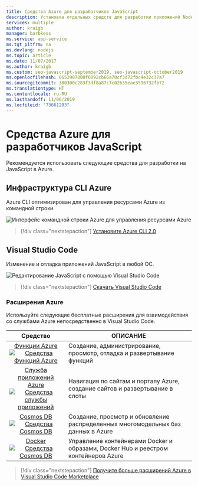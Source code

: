 ```yaml
---
title: Средства Azure для разработчиков JavaScript
description: Установка отдельных средств для разработки приложений Node.js и JavaScript в Azure
services: multiple
author: kraigb
manager: barbkess
ms.service: app-service
ms.tgt_pltfrm: na
ms.devlang: nodejs
ms.topic: article
ms.date: 11/07/2017
ms.author: kraigb
ms.custom: seo-javascript-september2019, seo-javascript-october2019
ms.openlocfilehash: 6652907800f0092cb66a70cf3d72fbc4e32c37a7
ms.sourcegitcommit: 380300c283f3df8a87c7c02635eae3596732fb72
ms.translationtype: HT
ms.contentlocale: ru-RU
ms.lasthandoff: 11/06/2019
ms.locfileid: "73661293"
---
```

# <a name="azure-tools-for-javascript-developers"></a>Средства Azure для разработчиков JavaScript
Рекомендуется использовать следующие средства для разработки на JavaScript в Azure.

## <a name="azure-cli"></a>Инфраструктура CLI Azure
Azure CLI оптимизирован для управления ресурсами Azure из командной строки.

![Интерфейс командной строки Azure для управления ресурсами Azure](media/node-azure-tools/azure-cli.png)
 
> [!div class="nextstepaction"]
> [Установите Azure CLI 2.0](/cli/azure/install-az-cli2)

## <a name="visual-studio-code"></a>Visual Studio Code
Изменение и отладка приложений JavaScript в любой ОС.

![Редактирование JavaScript с помощью Visual Studio Code](media/node-azure-tools/visual-studio-code-debug-javascript.png)

> [!div class="nextstepaction"]
> [Скачать Visual Studio Code](https://code.visualstudio.com)

### <a name="azure-extensions"></a>Расширения Azure
Используйте следующие бесплатные расширения для взаимодействия со службами Azure непосредственно в Visual Studio Code.

| Средство | ОПИСАНИЕ  |
|:---------:|---------|
| [Функции Azure](https://marketplace.visualstudio.com/items?itemName=ms-azuretools.vscode-azurefunctions) <br> [![Средства Функций Azure](media/node-azure-tools/icon-azure-functions.png)](https://marketplace.visualstudio.com/items?itemName=ms-azuretools.vscode-azurefunctions) | Создание, администрирование, просмотр, отладка и развертывание функций|
| [Служба приложений Azure](https://marketplace.visualstudio.com/items?itemName=ms-azuretools.vscode-azureappservice) <br> [![Средства службы приложений](media/node-azure-tools/icon-azure-app-service.png)](https://marketplace.visualstudio.com/items?itemName=ms-azuretools.vscode-azureappservice) | Навигация по сайтам и порталу Azure, создание сайтов и развертывание в слоты |
| [Cosmos DB ](https://marketplace.visualstudio.com/items?itemName=ms-azuretools.vscode-cosmosdb)  <br> [![Средства Cosmos DB](media/node-azure-tools/icon-cosmos-db.png)](https://marketplace.visualstudio.com/items?itemName=ms-azuretools.vscode-cosmosdb)| Создание, просмотр и обновление распределенных многомодельных баз данных в Azure |
| [Docker](https://marketplace.visualstudio.com/items?itemName=formulahendry.docker-explorer)   <br> [![Средства Cosmos DB](media/node-azure-tools/icon-docker.png)](https://marketplace.visualstudio.com/items?itemName=formulahendry.docker-explorer)| Управление контейнерами Docker и образами, Docker Hub и реестром контейнеров Azure |

> [!div class="nextstepaction"]
> [Получите больше расширений Azure в Visual Studio Code Marketplace](https://marketplace.visualstudio.com/search?term=azure&target=VSCode&category=All%20categories&sortBy=Relevance)
